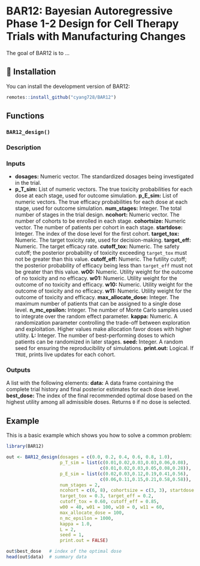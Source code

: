 
# BAR12: Bayesian Autoregressive Phase 1-2 Design for Cell Therapy  Trials with  Manufacturing Changes

<!-- badges: start -->
<!-- badges: end -->

The goal of BAR12 is to ...

## 🔧 Installation

You can install the development version of BAR12:

``` r
remotes::install_github("cyang728/BAR12")
```

## Functions

### `BAR12_design()`

### Description

### Inputs

- **dosages:** Numeric vector. The standardized dosages being investigated in the trial.
- **p_T_sim:** List of numeric vectors. The true toxicity probabilities for each dose at each stage, used for outcome simulation.
**p_E_sim:** List of numeric vectors. The true efficacy probabilities for each dose at each stage, used for outcome simulation.
**num_stages:** Integer. The total number of stages in the trial design.
**ncohort:** Numeric vector. The number of cohorts to be enrolled in each stage.
**cohortsize:** Numeric vector. The number of patients per cohort in each stage.
**startdose:** Integer. The index of the dose level for the first cohort.
**target_tox:** Numeric. The target toxicity rate, used for decision-making.
**target_eff:** Numeric. The target efficacy rate.
**cutoff_tox:** Numeric. The safety cutoff; the posterior probability of toxicity exceeding `target_tox` must not be greater than this value.
**cutoff_eff:** Numeric. The futility cutoff; the posterior probability of efficacy being less than `target_eff` must not be greater than this value.
**w00:** Numeric. Utility weight for the outcome of no toxicity and no efficacy.
**w01:** Numeric. Utility weight for the outcome of no toxicity and efficacy.
**w10:** Numeric. Utility weight for the outcome of toxicity and no efficacy.
**w11:** Numeric. Utility weight for the outcome of toxicity and efficacy.
**max_allocate_dose:** Integer. The maximum number of patients that can be assigned to a single dose level.
**n_mc_epsilon:** Integer. The number of Monte Carlo samples used to integrate over the random effect parameter.
**kappa:** Numeric. A randomization parameter controlling the trade-off between exploration and exploitation. Higher values make allocation favor doses with higher utility.
**L:** Integer. The number of best-performing doses to which patients can be randomized in later stages.
**seed:** Integer. A random seed for ensuring the reproducibility of simulations.
**print.out:** Logical. If `TRUE`, prints live updates for each cohort.

### Outputs

A list with the following elements:
**data:** A data frame containing the complete trial history and final posterior estimates for each dose level.
**best_dose:** The index of the final recommended optimal dose based on the highest utility among all admissible doses. Returns `0` if no dose is selected.


## Example

This is a basic example which shows you how to solve a common problem:

``` r
library(BAR12)

out <- BAR12_design(dosages = c(0.0, 0.2, 0.4, 0.6, 0.8, 1.0),
                    p_T_sim = list(c(0.01,0.02,0.03,0.03,0.06,0.08),
                                   c(0.01,0.02,0.03,0.05,0.08,0.28)),
                    p_E_sim = list(c(0.02,0.03,0.12,0.19,0.41,0.56),
                                   c(0.06,0.11,0.15,0.21,0.58,0.58)),
                    num_stages = 2,
                    ncohort = c(6, 8), cohortsize = c(3, 3), startdose = 1,
                    target_tox = 0.3, target_eff = 0.2,
                    cutoff_tox = 0.60, cutoff_eff = 0.85,
                    w00 = 40, w01 = 100, w10 = 0, w11 = 60,
                    max_allocate_dose = 100,
                    n_mc_epsilon = 1000,
                    kappa = 1.0,                     
                    L = 2,
                    seed = 1,
                    print.out = FALSE)

out$best_dose   # index of the optimal dose
head(out$data)  # summary data
```

